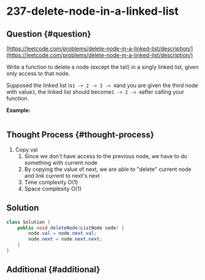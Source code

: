 # 237-delete-node-in-a-linked-list

## Question {#question}

[https://leetcode.com/problems/delete-node-in-a-linked-list/description/](https://leetcode.com/problems/delete-node-in-a-linked-list/description/)

Write a function to delete a node \(except the tail\) in a singly linked list, given only access to that node.

Supposed the linked list is`1 -> 2 -> 3 -> 4`and you are given the third node with value`3`, the linked list should become`1 -> 2 -> 4`after calling your function.

**Example:**

```text

```

## Thought Process {#thought-process}

1. Copy val
   1. Since we don't have access to the previous node, we have to do something with current node
   2. By copying the value of next, we are able to "delete" current node and link current to next's next
   3. Time complexity O\(1\)
   4. Space complexity O\(1\)

## Solution

```java
class Solution {
    public void deleteNode(ListNode node) {
        node.val = node.next.val;
        node.next = node.next.next;
    }
}
```

## Additional {#additional}

